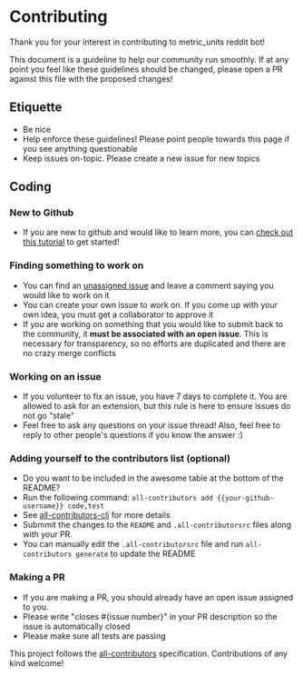 # Contributing

Thank you for your interest in contributing to metric_units reddit bot!

This document is a guideline to help our community run smoothly. If at any point you feel like these guidelines should be changed, please open a PR against this file with the proposed changes!

## Etiquette

- Be nice
- Help enforce these guidelines! Please point people towards this page if you see anything questionable
- Keep issues on-topic. Please create a new issue for new topics

## Coding

### New to Github

- If you are new to github and would like to learn more, you can [check out this tutorial](https://egghead.io/courses/how-to-contribute-to-an-open-source-project-on-github) to get started!

### Finding something to work on

- You can find an [unassigned issue](https://github.com/cannawen/metric_units_reddit_bot/issues) and leave a comment saying you would like to work on it
- You can create your own issue to work on. If you come up with your own idea, you must get a collaborator to approve it
- If you are working on something that you would like to submit back to the community, it **must be associated with an open issue**. This is necessary for transparency, so no efforts are duplicated and there are no crazy merge conflicts

### Working on an issue

- If you volunteer to fix an issue, you have 7 days to complete it. You are allowed to ask for an extension, but this rule is here to ensure issues do not go "stale"
- Feel free to ask any questions on your issue thread! Also, feel free to reply to other people's questions if you know the answer :)

### Adding yourself to the contributors list (optional)

- Do you want to be included in the awesome table at the bottom of the README?
- Run the following command: `all-contributors add {{your-github-username}} code,test`
- See [all-contributors-cli](https://www.npmjs.com/package/all-contributors-cli) for more details
- Submmit the changes to the `README` and `.all-contributorsrc` files along with your PR.
- You can manually edit the `.all-contributorsrc` file and run `all-contributors generate` to update the README

### Making a PR

- If you are making a PR, you should already have an open issue assigned to you.
- Please write "closes #{issue number}" in your PR description so the issue is automatically closed
- Please make sure all tests are passing

This project follows the [all-contributors](https://github.com/kentcdodds/all-contributors) specification. Contributions of any kind welcome!
